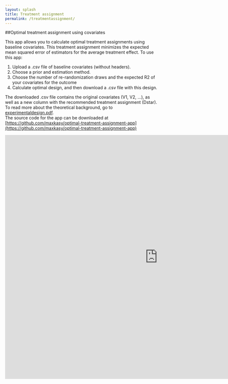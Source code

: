 ```yaml
---
layout: splash
title: Treatment assignment
permalink: /treatmentassignment/
---
```


##Optimal treatment assignment using covariates

This app allows you to calculate optimal treatment assignments using baseline covariates.
This treatment assignment minimizes the expected mean squared error of estimators for the average treatment effect.
To use this app:

1. Upload a .csv file of baseline covariates (without headers).
2. Choose a prior and estimation method.
3. Choose the number of re-randomization draws and the expected R2 of your covariates for the outcome
4. Calculate optimal design, and then download a .csv file with this design.

The downloaded .csv file contains the original covariates (V1, V2, ...), as well as a new column with the recommended treatment assignment (Dstar).  
To read more about the theoretical background, go to [experimentaldesign.pdf](/files/papers/experimentaldesign.pdf).  
The source code for the app can be downloaded at [https://github.com/maxkasy/optimal-treatment-assignment-app](https://github.com/maxkasy/optimal-treatment-assignment-app) 

<iframe src="https://maxkasy.shinyapps.io/webappdontrandomize/" style="border:none;width:1000px;height:800px;"></iframe>




